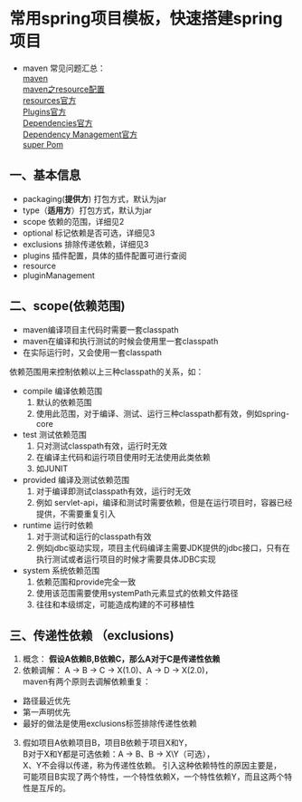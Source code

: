 # 常用spring项目模板，快速搭建spring项目
 * maven 常见问题汇总：  
 [maven](https://www.jianshu.com/p/91c91493ee4f)  
 [maven之resource配置](https://blog.csdn.net/u011781521/article/details/79052725)  
 [resources官方](http://maven.apache.org/pom.html#Resources)  
 [Plugins官方](http://maven.apache.org/pom.html#Plugins)  
 [Dependencies官方](http://maven.apache.org/pom.html#Dependencies)  
 [Dependency Management官方](http://maven.apache.org/pom.html#Dependency%20Management)  
 [super Pom](http://maven.apache.org/pom.html#The%20Super%20POM)
## 一、基本信息
   * packaging(**提供方**) 打包方式，默认为jar
   * type（**适用方**）打包方式，默认为jar
   * scope 依赖的范围，详细见2
   * optional 标记依赖是否可选，详细见3
   * exclusions 排除传递依赖，详细见3  
   * plugins 插件配置，具体的插件配置可进行查阅
   * resource
   * pluginManagement
   
## 二、scope(依赖范围)
   * maven编译项目主代码时需要一套classpath
   * maven在编译和执行测试的时候会使用里一套classpath
   * 在实际运行时，又会使用一套classpath
   
   依赖范围用来控制依赖以上三种classpath的关系，如：
   * compile 编译依赖范围  
     1. 默认的依赖范围  
     2. 使用此范围，对于编译、测试、运行三种classpath都有效，例如spring-core  
   * test 测试依赖范围
     1. 只对测试classpath有效，运行时无效
     2. 在编译主代码和运行项目使用时无法使用此类依赖
     3. 如JUNIT
   * provided 编译及测试依赖范围
     1. 对于编译即测试classpath有效，运行时无效
     2. 例如 servlet-api，编译和测试时需要依赖，但是在运行项目时，容器已经提供，不需要重复引入
   * runtime 运行时依赖
     1. 对于测试和运行的classpath有效
     2. 例如jdbc驱动实现，项目主代码编译主需要JDK提供的jdbc接口，只有在执行测试或者运行项目的时候才需要具体JDBC实现
   * system 系统依赖范围
     1. 依赖范围和provide完全一致
     2. 使用该范围需要使用systemPath元素显式的依赖文件路径
     3. 往往和本级绑定，可能造成构建的不可移植性
## 三、传递性依赖 （**exclusions**)   
  1. 概念： **假设A依赖B,B依赖C，那么A对于C是传递性依赖**  
  2. 依赖调解： A -> B -> C -> X(1.0)、A -> D -> X(2.0)，  
    maven有两个原则去调解依赖重复：
   * 路径最近优先
   * 第一声明优先
   * 最好的做法是使用exclusions标签排除传递性依赖   
  3. 假如项目A依赖项目B，项目B依赖于项目X和Y，  
     B对于X和Y都是可选依赖：A -> B、B -> X\Y（可选），   
     X、Y不会得以传递，称为传递性依赖。
     引入这种依赖特性的原因主要是，  
     可能项目B实现了两个特性，一个特性依赖X，一个特性依赖Y，而且这两个特性是互斥的。
     